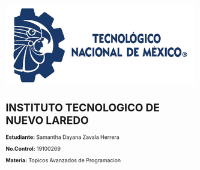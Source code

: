   
![LogoITNL](LogoTecnm.jpg) 

# **INSTITUTO TECNOLOGICO DE NUEVO LAREDO** 

**Estudiante:** Samantha Dayana Zavala Herrera  

**No.Control:** 19100269  

**Materia:** Topicos Avanzados de Programacion 


